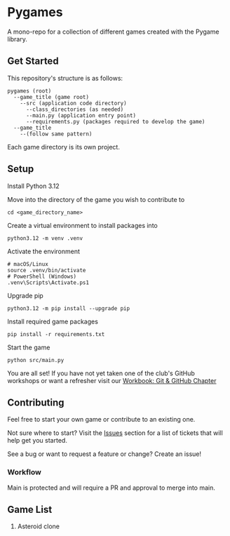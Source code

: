 # Pygames

A mono-repo for a collection of different games created with the Pygame library.

## Get Started

This repository's structure is as follows:

```shell
pygames (root)
  --game_title (game root)
    --src (application code directory)
      --class_directories (as needed)
      --main.py (application entry point)
      --requirements.py (packages required to develop the game)
  --game_title
    --(follow same pattern)
```

Each game directory is its own project.

## Setup

Install Python 3.12

Move into the directory of the game you wish to contribute to

```shell
cd <game_directory_name>
```

Create a virtual environment to install packages into

```shell
python3.12 -m venv .venv
```

Activate the environment
```shell
# macOS/Linux
source .venv/bin/activate
# PowerShell (Windows)
.venv\Scripts\Activate.ps1
```

Upgrade pip

```shell
python3.12 -m pip install --upgrade pip
```

Install required game packages

```shell
pip install -r requirements.txt
```

Start the game

```shell
python src/main.py
```

You are all set! If you have not yet taken one of the club's GitHub workshops or want a refresher visit our [Workbook: Git & GitHub Chapter](https://nsccs.github.io/git_and_github_workshop/index.html)

## Contributing

Feel free to start your own game or contribute to an existing one.

Not sure where to start? Visit the [Issues]() section for a list of tickets that will help get you started.

See a bug or want to request a feature or change? Create an issue!

### Workflow

Main is protected and will require a PR and approval to merge into main.

## Game List

1. Asteroid clone

